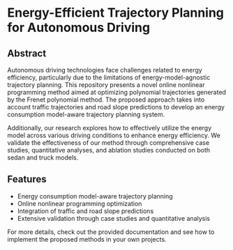 

# Energy-Efficient Trajectory Planning for Autonomous Driving

## Abstract

Autonomous driving technologies face challenges related to energy efficiency, particularly due to the limitations of energy-model-agnostic trajectory planning. This repository presents a novel online nonlinear programming method aimed at optimizing polynomial trajectories generated by the Frenet polynomial method. The proposed approach takes into account traffic trajectories and road slope predictions to develop an energy consumption model-aware trajectory planning system. 

Additionally, our research explores how to effectively utilize the energy model across various driving conditions to enhance energy efficiency. We validate the effectiveness of our method through comprehensive case studies, quantitative analyses, and ablation studies conducted on both sedan and truck models.

## Features

- Energy consumption model-aware trajectory planning
- Online nonlinear programming optimization
- Integration of traffic and road slope predictions
- Extensive validation through case studies and quantitative analysis

For more details, check out the provided documentation and see how to implement the proposed methods in your own projects.
```

